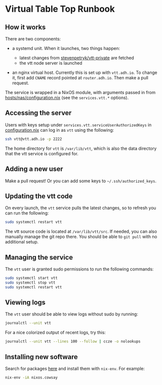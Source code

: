 # Virtual Table Top Runbook

## How it works

There are two components:

- a systemd unit. When it launches, two things happen:
  - latest changes from [stevenpetryk/vtt-private](https://github.com/stevenpetryk/vtt-private)
    are fetched
  - the vtt node server is launched

- an nginx virtual host. Currently this is set up with `vtt.adh.io`. To change
  it, first add `CNAME` record pointed at `router.adh.io`. Then make a pull
  request.

The service is wrapped in a NixOS module, with arguments passed in from
[hosts/nas/configuration.nix](../configuration.nix) (see the `services.vtt.*`
options).

## Accessing the server
Users with keys setup under `services.vtt.serviceUserAuthorizedKeys` in
[configuration.nix](../configuration.nix) can log in as `vtt` using the
following:

```bash
ssh vtt@vtt.adh.io -p 2222
```

The home directory for `vtt` is `/var/lib/vtt`, which is also the data directory
that the vtt service is configured for.

## Adding a new user

Make a pull request! Or you can add some keys to `~/.ssh/authorized_keys`.

## Updating the vtt code
On every launch, the `vtt` service pulls the latest changes, so to refresh you
can run the following:

```bash
sudo systemctl restart vtt
```

The vtt source code is located at `/var/lib/vtt/src`. If needed, you can also
manually manage the git repo there. You should be able to `git pull` with no
additional setup.

## Managing the service

The `vtt` user is granted sudo permissions to run the following commands:

```bash
sudo systemctl start vtt
sudo systemctl stop vtt
sudo systemctl restart vtt
```

## Viewing logs

The `vtt` user should be able to view logs without sudo by running:

```bash
journalctl --unit vtt
```

For a nice colorized output of recent logs, try this:

```bash
journalctl --unit vtt --lines 100 --follow | ccze -o nolookups
```

## Installing new software
Search for packages [here](https://search.nixos.org/packages) and install them
with `nix-env`. For example:

```bash
nix-env -iA nixos.cowsay
```
